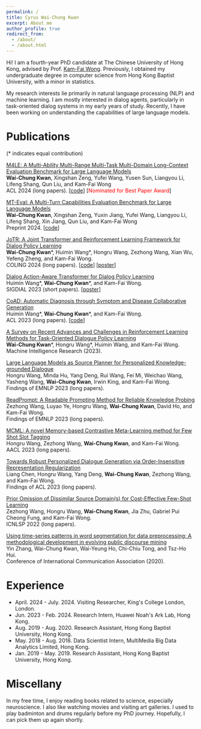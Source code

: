 ```yaml
---
permalink: /
title: Cyrus Wai-Chung Kwan
excerpt: About me
author_profile: true
redirect_from:
  - /about/
  - /about.html
---
```


Hi! I am a fourth-year PhD candidate at The Chinese University of Hong Kong, advised by Prof. [Kam-Fai Wong](https://www.se.cuhk.edu.hk/people/academic-staff/prof-wong-kam-fai/). Previously, I obtained my undergraduate degree in computer science from Hong Kong Baptist University, with a minor in statistics.

My research interests lie primarily in natural language processing (NLP) and machine learning. I am mostly interested in dialog agents, particularly in task-oriented dialog systems in my early years of study. Recently, I have been working on understanding the capabilities of large language models.

# Publications

(* indicates equal contribution)

[M4LE: A Multi-Ability Multi-Range Multi-Task Multi-Domain Long-Context Evaluation Benchmark for Large Language Models](https://arxiv.org/abs/2310.19240)\
**Wai-Chung Kwan**, Xingshan Zeng, Yufei Wang, Yusen Sun, Liangyou Li, Lifeng Shang, Qun Liu, and Kam-Fai Wong \
ACL 2024 (long papers). \[[code](https://github.com/KwanWaiChung/M4LE)\] \[<span style="color: red">Nominated for Best Paper Award</span>\]

[MT-Eval: A Multi-Turn Capabilities Evaluation Benchmark for Large Language Models](https://arxiv.org/abs/2401.16745)\
**Wai-Chung Kwan**, Xingshan Zeng, Yuxin Jiang, Yufei Wang, Liangyou Li, Lifeng Shang, Xin Jiang, Qun Liu, and Kam-Fai Wong \
Preprint 2024. \[[code](https://github.com/KwanWaiChung/MT-Eval)\] 

[JoTR: A Joint Transformer and Reinforcement Learning Framework for Dialog Policy Learning](https://arxiv.org/abs/2309.00230)\
**Wai-Chung Kwan**\*, Huimin Wang\*, Hongru Wang, Zezhong Wang, Xian Wu, Yefeng Zheng, and Kam-Fai Wong.\
COLING 2024 (long papers). \[[code](https://github.com/KwanWaiChung/JoTR)\] \[[poster](files/JoTR_Poster.pdf)\]

[Dialog Action-Aware Transformer for Dialog Policy Learning](https://arxiv.org/abs/2309.02240)\
Huimin Wang\*, **Wai-Chung Kwan**\*, and Kam-Fai Wong.\
SIGDIAL 2023 (short papers). \[[poster](files/DaTrans_Poster.pdf)\]

[CoAD: Automatic Diagnosis through Symptom and Disease Collaborative Generation](https://arxiv.org/pdf/2307.08290.pdf)\
Huimin Wang\*, **Wai-Chung Kwan**\*, and Kam-Fai Wong.\
ACL 2023 (long papers). \[[code](https://github.com/KwanWaiChung/coad)\]

[A Survey on Recent Advances and Challenges in Reinforcement Learning Methods for Task-Oriented Dialogue Policy Learning](https://arxiv.org/abs/2202.13675)\
**Wai-Chung Kwan**\*, Hongru Wang\*, Huimin Wang, and Kam-Fai Wong.\
Machine Intelligence Research (2023).

[Large Language Models as Source Planner for Personalized Knowledge-grounded Dialogue](https://arxiv.org/abs/2310.08840)\
Hongru Wang, Minda Hu, Yang Deng, Rui Wang, Fei Mi, Weichao Wang, Yasheng Wang, **Wai-Chung Kwan**, Irwin King, and Kam-Fai Wong.\
Findings of EMNLP 2023 (long papers).

[ReadPrompt: A Readable Prompting Method for Reliable Knowledge Probing](https://aclanthology.org/2023.findings-emnlp.501/)\
Zezhong Wang, Luyao Ye, Hongru Wang, **Wai-Chung Kwan**, David Ho, and Kam-Fai Wong. \
Findings of EMNLP 2023 (long papers).

[MCML: A novel Memory-based Contrastive Meta-Learning method for Few Shot Slot Tagging](https://arxiv.org/abs/2108.11635)\
Hongru Wang, Zezhong Wang, **Wai-Chung Kwan**, and Kam-Fai Wong.\
AACL 2023 (long papers).

[Towards Robust Personalized Dialogue Generation via Order-Insensitive Representation Regularization](https://arxiv.org/abs/2305.12782)\
Liang Chen, Hongru Wang, Yang Deng, **Wai-Chung Kwan**, Zezhong Wang, and Kam-Fai Wong.\
Findings of ACL 2023 (long papers).


[Prior Omission of Dissimilar Source Domain(s) for Cost-Effective Few-Shot Learning](https://arxiv.org/pdf/2109.05234.pdf)\
Zezhong Wang, Hongru Wang, **Wai-Chung Kwan**, Jia Zhu, Gabriel Pui Cheong Fung, and Kam-Fai Wong.\
ICNLSP 2022 (long papers).

[Using time-series patterns in word segmentation for data preprocessing: A methodological development in evolving public discourse mining]()\
Yin Zhang, Wai-Chung Kwan, Wai-Yeung Ho, Chi-Chiu Tong, and Tsz-Ho Hui.\
Conference of International Communication Association (2020).

# Experience

- April. 2024 - July. 2024\. Visiting Researcher, King's College London, London.
- Jun. 2023 - Feb. 2024\. Research Intern, Huawei Noah's Ark Lab, Hong Kong.
- Aug. 2019 - Aug. 2020\. Research Assistant, Hong Kong Baptist University, Hong Kong.
- May. 2018 - Aug. 2018\. Data Scientist Intern, MultiMedia Big Data Analytics Limited, Hong Kong.
- Jan. 2019 - May. 2019\. Research Assistant, Hong Kong Baptist University, Hong Kong.

# Miscellany

In my free time, I enjoy reading books related to science, especially neuroscience. I also like watching movies and visiting art galleries. I used to play badminton and drums regularly before my PhD journey. Hopefully, I can pick them up again shortly.
